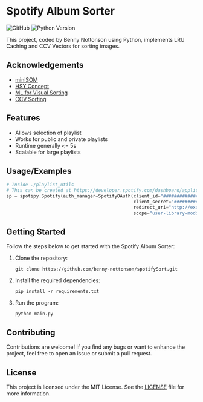 # Spotify Album Sorter

![GitHub](https://img.shields.io/github/license/benny-nottonson/spotifySort?color=green)
![Python Version](https://img.shields.io/badge/python-3.x-blue.svg)

This project, coded by Benny Nottonson using Python, implements LRU Caching and CCV Vectors for sorting images.

## Acknowledgements

- [miniSOM](https://github.com/JustGlowing/minisom/blob/master/minisom.py)
- [HSY Concept](https://www.alanzucconi.com/2015/09/30/colour-sorting/)
- [ML for Visual Sorting](https://towardsdatascience.com/machine-learning-to-visually-sort-7349d3660e1)
- [CCV Sorting](https://github.com/thjsimmons/SortByColor)

## Features

- Allows selection of playlist
- Works for public and private playlists
- Runtime generally <= 5s
- Scalable for large playlists

## Usage/Examples

```python
# Inside ./playlist_utils
# This can be created at https://developer.spotify.com/dashboard/applications
sp = spotipy.Spotify(auth_manager=SpotifyOAuth(client_id="########################",
                                               client_secret="#########################",
                                               redirect_uri="http://example.com",
                                               scope="user-library-modify playlist-modify-public ugc-image-upload playlist-modify-private user-library-read"))
```

## Getting Started

Follow the steps below to get started with the Spotify Album Sorter:

1. Clone the repository:

   ```shell
   git clone https://github.com/benny-nottonson/spotifySort.git
   ```

2. Install the required dependencies:

   ```shell
   pip install -r requirements.txt
   ```

3. Run the program:

   ```shell
   python main.py
   ```

## Contributing

Contributions are welcome! If you find any bugs or want to enhance the project, feel free to open an issue or submit a pull request.

## License

This project is licensed under the MIT License. See the [LICENSE](LICENSE) file for more information.